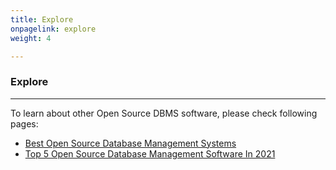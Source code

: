 ```yaml
---
title: Explore
onpagelink: explore
weight: 4

---
```


### **Explore**
-------

To learn about other Open Source DBMS software, please check following pages:

- [Best Open Source Database Management Systems](https://products.containerize.com/database-management-system)
- [Top 5 Open Source Database Management Software In 2021](https://blog.containerize.com/2021/02/12/top-5-open-source-dbms-software-in-2021-mysql-and-alternatives/)
 
